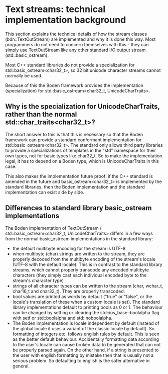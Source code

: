 Text streams: technical implementation background
==================================================

This section explains the technical details of how the stream classes (bdn::TextOutStream) are implemented and why
it is done this way.
Most programmers do not need to concern themselves with this - they can simply use
TextOutStream like any other standard I/O output stream (std::basic_ostream).

Most C++ standard libraries do not provide a specialization for std::basic_ostream<char32_t>,
so 32 bit unicode character streams cannot normally be used.

Because of this the Boden framework provides the implementation (specialization)
for std::basic_ostream<char32_t, UnicodeCharTraits>.

Why is the specialization for UnicodeCharTraits, rather than the normal std::char_traits<char32_t>?
---------------------------------------------------

The short answer to this is that this is necessary so that
the Boden framework can provide a standard conformant implementation for std::basic_ostream<char32_t>.
The standard only allows third party libraries to provide a specializations of templates in the "std"
namespace for their own types, not for basic types like char32_t. So to make the implementation legal,
it has to depend on a Boden type, which is UnicodeCharTraits in this case.

This also makes the implementation future proof: if the C++ standard is amended in the future and
basic_ostream<char32_t> is implemented by the standard libraries, then the Boden implementation
and the standard implementation can exist side by side.

Differences to standard library basic_ostream implementations
--------------------------------------------------

The Boden implementation of TextOutStream / std::basic_ostream<char32_t, UnicodeCharTraits> differs
in a few ways from the normal basic_ostream implementations in the standard library:

- the default multibyte encoding for the stream is UTF-8
- when multibyte (char) strings are written to the stream, they are properly decoded from the multibyte
  encoding of the stream's locale (UTF-8 with the default locale). This is in contrast to the 
  standard library streams, which cannot properly transcode any encoded multibyte characters (they simply
  cast each individual encoded byte to the stream's character type)
- strings of all character types can be written to the stream (char, wchar_t, char16_t and char32_t).
  They are properly transcoded.
- bool values are printed as words by default ("true" or "false", or the locale's translation of these when
  a custom locale is set). The standard library implementations default to printing bools as 0 or 1.
  The behaviour can be changed by setting or clearing the std::ios_base::boolalpha flag with setf
  or std::boolalpha and std::noboolalpha.
- The Boden implementation is locale independent by default (instead of the global locale it uses a variant
  of the classic locale by default). So formatting of integers etc. follows english rules by default.
  This is seen as the better default behaviour. Accidentally formatting data according to the user's locale
  can cause broken data to be generated that can not be properly parsed again. On the other hand, if a string
  is presented to the user with english formatting by mistake then that is usually not a serious problem.
  So defaulting to english is the safer alternative in general.

